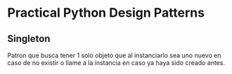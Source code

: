 # Practical Python Design Patterns

## Singleton

Patron que busca tener 1 solo objeto que al instanciarlo sea uno nuevo en caso de no existir o llame a la instancia en caso ya haya sido creado antes.